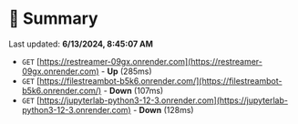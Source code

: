 # 📖 Summary
Last updated: **6/13/2024, 8:45:07 AM**

- `GET` [https://restreamer-09gx.onrender.com](https://restreamer-09gx.onrender.com) - **Up** (285ms)
- `GET` [https://filestreambot-b5k6.onrender.com/](https://filestreambot-b5k6.onrender.com/) - **Down** (107ms)
- `GET` [https://jupyterlab-python3-12-3.onrender.com](https://jupyterlab-python3-12-3.onrender.com) - **Down** (128ms)
